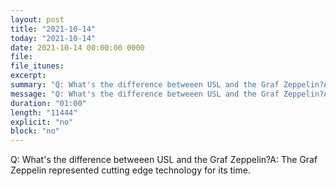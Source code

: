 ```yaml
---
layout: post
title: "2021-10-14"
today: "2021-10-14"
date: 2021-10-14 00:00:00 0000
file:
file_itunes:
excerpt:
summary: "Q: What's the difference betweeen USL and the Graf Zeppelin?A: The Graf Zeppelin represented cutting edge technology for its time."
message: "Q: What's the difference betweeen USL and the Graf Zeppelin?A: The Graf Zeppelin represented cutting edge technology for its time."
duration: "01:00"
length: "11444"
explicit: "no"
block: "no"
---
```

Q: What's the difference betweeen USL and the Graf Zeppelin?A: The Graf Zeppelin represented cutting edge technology for its time.

